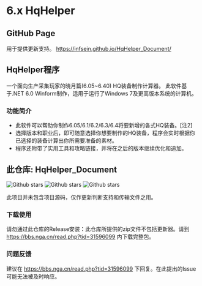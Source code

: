 # 6.x HqHelper

## GitHub Page

用于提供更新支持。
https://infsein.github.io/HqHelper_Document/

## HqHelper程序

一个面向生产采集玩家的晓月篇(6.05~6.40) HQ装备制作计算器。
此软件基于.NET 6.0 Winform制作，适用于运行了Windows 7及更高版本系统的计算机。

### 功能简介

- 此软件可以帮助你制作6.05/6.1/6.2/6.3/6.4将要新增的各式HQ装备。[注2]
- 选择版本和职业后，即可随意选择你想要制作的HQ装备，程序会实时根据你已选择的装备计算出你所需要准备的素材。
- 程序还附带了实用工具和攻略链接，并将在之后的版本继续优化和追加。

## 此仓库: HqHelper_Document

![Github stars](https://img.shields.io/github/issues/InfSein/HqHelper_Document.svg) ![Github stars](https://img.shields.io/github/forks/InfSein/HqHelper_Document.svg) ![Github stars](https://img.shields.io/github/stars/InfSein/HqHelper_Document.svg)

此项目并未包含项目源码，仅作更新判断支持和传输文件之用。

### 下载使用

请勿通过此仓库的Release安装：此仓库所提供的zip文件不包括更新器。请到 https://bbs.nga.cn/read.php?tid=31596099 内下载完整包。

### 问题反馈

建议在 https://bbs.nga.cn/read.php?tid=31596099 下回复。在此提出的Issue可能无法被及时响应。

